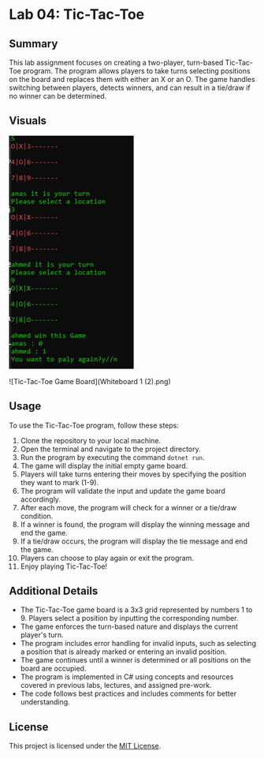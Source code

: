 # Lab 04: Tic-Tac-Toe

## Summary
This lab assignment focuses on creating a two-player, turn-based Tic-Tac-Toe program. The program allows players to take turns selecting positions on the board and replaces them with either an X or an O. The game handles switching between players, detects winners, and can result in a tie/draw if no winner can be determined.

## Visuals
![Tic-Tac-Toe Game Board](Screenshotpng.png)

![Tic-Tac-Toe Game Board](Whiteboard 1 (2).png)




## Usage
To use the Tic-Tac-Toe program, follow these steps:

1. Clone the repository to your local machine.
2. Open the terminal and navigate to the project directory.
3. Run the program by executing the command `dotnet run`.
4. The game will display the initial empty game board.
5. Players will take turns entering their moves by specifying the position they want to mark (1-9).
6. The program will validate the input and update the game board accordingly.
7. After each move, the program will check for a winner or a tie/draw condition.
8. If a winner is found, the program will display the winning message and end the game.
9. If a tie/draw occurs, the program will display the tie message and end the game.
10. Players can choose to play again or exit the program.
11. Enjoy playing Tic-Tac-Toe!

## Additional Details
- The Tic-Tac-Toe game board is a 3x3 grid represented by numbers 1 to 9. Players select a position by inputting the corresponding number.
- The game enforces the turn-based nature and displays the current player's turn.
- The program includes error handling for invalid inputs, such as selecting a position that is already marked or entering an invalid position.
- The game continues until a winner is determined or all positions on the board are occupied.
- The program is implemented in C# using concepts and resources covered in previous labs, lectures, and assigned pre-work.
- The code follows best practices and includes comments for better understanding.

## License
This project is licensed under the [MIT License](LICENSE).
